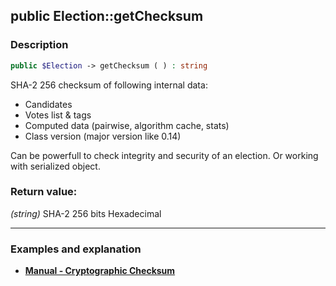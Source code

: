 ## public Election::getChecksum

### Description    

```php
public $Election -> getChecksum ( ) : string
```

SHA-2 256 checksum of following internal data:        
* Candidates
* Votes list & tags
* Computed data (pairwise, algorithm cache, stats)
* Class version (major version like 0.14)    

Can be powerfull to check integrity and security of an election. Or working with serialized object.
    

### Return value:   

*(string)* SHA-2 256 bits Hexadecimal


---------------------------------------

### Examples and explanation

* **[Manual - Cryptographic Checksum](https://github.com/julien-boudry/Condorcet/wiki/III-%23-A.-Avanced-features---Configuration-%23-2.-Cryptographic-Checksum)**    
